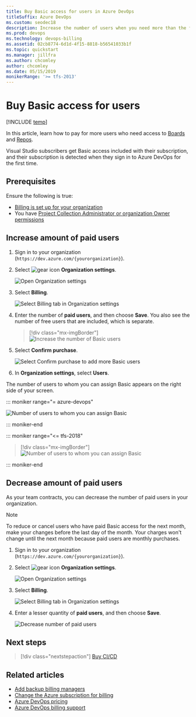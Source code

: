 ```yaml
---
title: Buy Basic access for users in Azure DevOps
titleSuffix: Azure DevOps
ms.custom: seodec18
description: Increase the number of users when you need more than the free amount, or decrease the number of users
ms.prod: devops
ms.technology: devops-billing
ms.assetid: 02cb8774-6d1d-4f15-8818-b56541033b1f
ms.topic: quickstart
ms.manager: jillfra
ms.author: chcomley
author: chcomley
ms.date: 05/15/2019
monikerRange: '>= tfs-2013'
---
```


# Buy Basic access for users

[!INCLUDE [temp](../../_shared/version-vsts-tfs-all-versions.md)]

In this article, learn how to pay for more users who need access to [Boards](https://azure.microsoft.com/en-us/services/devops/boards/) and [Repos](https://azure.microsoft.com/en-us/services/devops/repos/).

Visual Studio subscribers get Basic access included with their subscription, and their subscription is detected when they sign in to Azure DevOps for the first time.

## Prerequisites

Ensure the following is true:

* [Billing is set up for your organization](set-up-billing-for-your-organization-vs.md)
* You have [Project Collection Administrator or organization Owner permissions](../accounts/faq-add-delete-users.md#find-owner)

<a name="buy-access-vs-marketplace"></a>

## Increase amount of paid users

1. Sign in to your organization (```https://dev.azure.com/{yourorganization}```).
2. Select ![gear icon](../../_img/icons/gear-icon.png) **Organization settings**.
  
   ![Open Organization settings](../../_shared/_img/settings/open-admin-settings-vert.png)

3. Select **Billing**.

   ![Select Billing tab in Organization settings](_img/_shared/select-billing-organization-settings.png)

4. Enter the number of **paid users**, and then choose **Save**. You also see the number of free users that are included, which is separate.

   > [!div class="mx-imgBorder"]
   > ![Increase the number of Basic users](_img/buy-more-basic-access/increase-number-basic-users.png)

5. Select **Confirm purchase**.

   ![Select Confirm purchase to add more Basic users](_img/buy-more-basic-access/select-confirm-purchase.png)

6. In **Organization settings**, select **Users**.

The number of users to whom you can assign Basic appears on the right side of your screen.


::: moniker range="= azure-devops"

   ![Number of users to whom you can assign Basic](_img/buy-more-basic-access/users-summary.png)

::: moniker-end

::: moniker range="<= tfs-2018"

> [!div class="mx-imgBorder"]
> ![Number of users to whom you can assign Basic](_img/buy-more-basic-access/vsts-manage-users.png)

::: moniker-end

## Decrease amount of paid users

As your team contracts, you can decrease the number of paid users in your organization.

> [!NOTE]
> To reduce or cancel users who have paid Basic access for the next month, make your changes before the last day of the month.
> Your charges won't change until the next month because paid users are monthly purchases.

1. Sign in to your organization (```https://dev.azure.com/{yourorganization}```).
2. Select ![gear icon](../../_img/icons/gear-icon.png) **Organization settings**.
  
   ![Open Organization settings](../../_shared/_img/settings/open-admin-settings-vert.png)

3. Select **Billing**.

   ![Select Billing tab in Organization settings](_img/_shared/select-billing-organization-settings.png)

4. Enter a lesser quantity of **paid users**, and then choose **Save**.

   ![Decrease number of paid users](_img/buy-more-basic-access/decrease-number-basic-users.png)

## Next steps

> [!div class="nextstepaction"]
> [Buy CI/CD](buy-more-build-vs.md#prerequisites)

## Related articles

* [Add backup billing managers](add-backup-billing-managers.md)
* [Change the Azure subscription for billing](change-azure-subscription.md)
* [Azure DevOps pricing](https://azure.microsoft.com/pricing/details/visual-studio-team-services/)
* [Azure DevOps billing support](https://azure.microsoft.com/support/devops/)
